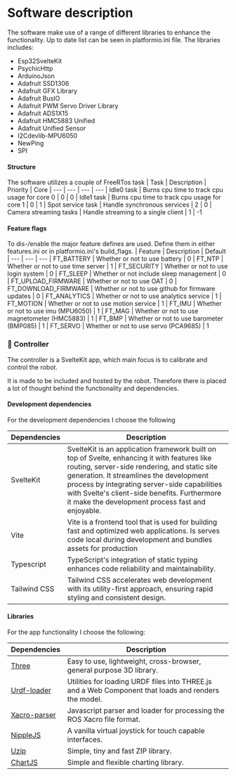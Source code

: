 # Software description


The software make use of a range of different libraries to enhance the functionality.
Up to date list can be seen in platformio.ini file.
The libraries includes:

* Esp32SvelteKit
* PsychicHttp
* ArduinoJson
* Adafruit SSD1306
* Adafruit GFX Library
* Adafruit BusIO
* Adafruit PWM Servo Driver Library
* Adafruit ADS1X15
* Adafruit HMC5883 Unified
* Adafruit Unified Sensor
* I2Cdevlib-MPU6050
* NewPing
* SPI

#### Structure

The software utilizes a couple of FreeRTos task
| Task | Description | Priority | Core
| --- | --- | --- | ---
| Idle0 task | Burns cpu time to track cpu usage for core 0 | 0 | 0
| Idle1 task | Burns cpu time to track cpu usage for core 1 | 0 | 1
| Spot service task | Handle synchronous services | 2 | 0
| Camera streaming tasks | Handle streaming to a single client | 1 | -1

#### Feature flags

To dis-/enable the major feature defines are used. Define them in either features.ini or in platformio.ini's build_flags.
| Feature | Description | Default
| --- | --- | ---
| FT_BATTERY | Whether or not to use battery | 0
| FT_NTP | Whether or not to use time server | 1
| FT_SECURITY | Whether or not to use login system | 0
| FT_SLEEP | Whether or not include sleep management | 0
| FT_UPLOAD_FIRMWARE | Whether or not to use OAT | 0
| FT_DOWNLOAD_FIRMWARE | Whether or not to use github for firmware updates | 0
| FT_ANALYTICS | Whether or not to use analytics service | 1
| FT_MOTION | Whether or not to use motion service | 1
| FT_IMU | Whether or not to use imu (MPU6050) | 1
| FT_MAG | Whether or not to use magnetometer (HMC5883) | 1
| FT_BMP | Whether or not to use barometer (BMP085) | 1
| FT_SERVO | Whether or not to use servo (PCA9685) | 1

### 📲 Controller

The controller is a SvelteKit app, which main focus is to calibrate and control the robot.
<!-- Write about the emulation, stream, controls and link to the space issues -->
It is made to be included and hosted by the robot.
Therefore there is placed a lot of thought behind the functionality and dependencies.

#### Development dependencies

For the development dependencies I choose the following

| Dependencies | Description
| --- | ---
| SvelteKit | SvelteKit is an application framework built on top of Svelte, enhancing it with features like routing, server-side rendering, and static site generation. It streamlines the development process by integrating server-side capabilities with Svelte's client-side benefits. Furthermore it make the development process fast and enjoyable.
| Vite | Vite is a frontend tool that is used for building fast and optimized web applications. Is serves code local during development and bundles assets for production
| Typescript | TypeScript's integration of static typing enhances code reliability and maintainability.
| Tailwind CSS | Tailwind CSS accelerates web development with its utility-first approach, ensuring rapid styling and consistent design.

#### Libraries

For the app functionality I choose the following:

| Dependencies | Description
| --- | ---
| [Three](https://www.npmjs.com/package/three) | Easy to use, lightweight, cross-browser, general purpose 3D library.
| [Urdf-loader](https://www.npmjs.com/package/urdf-loader) | Utilities for loading URDF files into THREE.js and a Web Component that loads and renders the model.
| [Xacro-parser](https://www.npmjs.com/package/xacro-parser) | Javascript parser and loader for processing the ROS Xacro file format.
| [NippleJS](https://www.npmjs.com/package/nipplejs) | A vanilla virtual joystick for touch capable interfaces.
| [Uzip](https://www.npmjs.com/package/uzip) | Simple, tiny and fast ZIP library.
| [ChartJS](https://www.npmjs.com/package/chart.js) | Simple and flexible charting library.
